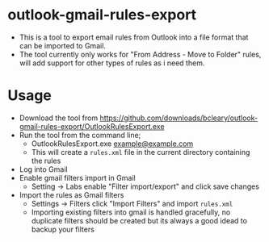 outlook-gmail-rules-export
==========================

* This is a tool to export email rules from Outlook into a file format that can be imported to Gmail. 
* The tool currently only works for "From Address - Move to Folder" rules, will add support for other types of rules as i need them.

Usage
==========================

* Download the tool from https://github.com/downloads/bcleary/outlook-gmail-rules-export/OutlookRulesExport.exe
* Run the tool from the command line;
  * OutlookRulesExport.exe example@example.com
  * This will create a `rules.xml` file in the current directory containing the rules
* Log into Gmail
* Enable gmail filters import in Gmail
  * Setting -> Labs enable "Filter import/export" and click save changes
* Import the rules as Gmail filters 
  * Settings -> Filters click "Import Filters" and import `rules.xml`
  * Importing existing filters into gmail is handled gracefully, no duplicate filters should be created but its always a good idead to backup your filters